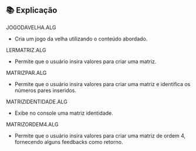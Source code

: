 ## 📚 Explicação

JOGODAVELHA.ALG

* Cria um jogo da velha utilizando o conteúdo abordado.

LERMATRIZ.ALG

* Permite que o usuário insira valores para criar uma matriz.

MATRIZPAR.ALG

* Permite que o usuário insira valores para criar uma matriz e identifica os números pares inseridos.

MATRIZIDENTIDADE.ALG

* Exibe no console uma matriz identidade.

MATRIZORDEM4.ALG

* Permite que o usuário insira valores para criar uma matriz de ordem 4, fornecendo alguns feedbacks como retorno.
